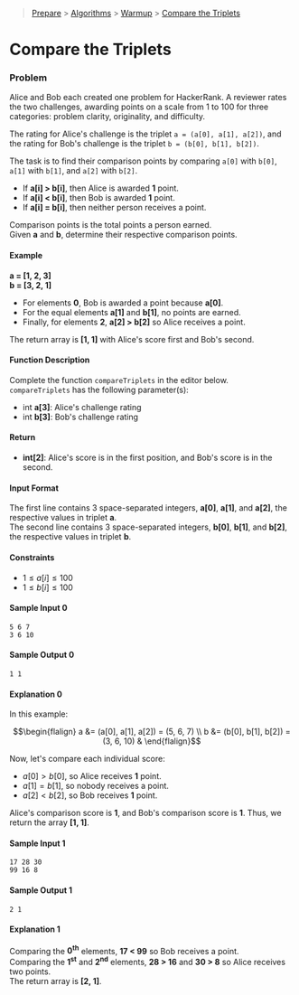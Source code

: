 > [Prepare](https://www.hackerrank.com/dashboard) > [Algorithms](https://www.hackerrank.com/domains/algorithms) > 
[Warmup](https://www.hackerrank.com/domains/algorithms/warmup) > [Compare the Triplets](https://www.hackerrank.com/challenges/compare-the-triplets/problem)
# Compare the Triplets

### Problem
Alice and Bob each created one problem for HackerRank. 
A reviewer rates the two challenges, awarding points on a scale from 1 to 100 for three categories: problem clarity, originality, and difficulty.

The rating for Alice's challenge is the triplet `a = (a[0], a[1], a[2])`, and the rating for Bob's challenge is the triplet `b = (b[0], b[1], b[2])`.

The task is to find their comparison points by comparing `a[0]` with `b[0]`, `a[1]` with `b[1]`, and `a[2]` with `b[2]`.

- If **a[i] > b[i]**, then Alice is awarded **1** point.
- If **a[i] < b[i]**, then Bob is awarded **1** point.
- If **a[i] = b[i]**, then neither person receives a point.

Comparison points is the total points a person earned. <br/>
Given **a** and **b**, determine their respective comparison points.

#### Example
**a = [1, 2, 3]** <br/>
**b = [3, 2, 1]**
- For elements **0**, Bob is awarded a point because **a[0]**.
- For the equal elements **a[1]** and **b[1]**, no points are earned.
- Finally, for elements **2**, **a[2] > b[2]** so Alice receives a point.

The return array is **[1, 1]** with Alice's score first and Bob's second.

#### Function Description
Complete the function `compareTriplets` in the editor below. <br/>
`compareTriplets` has the following parameter(s):
- int **a[3]**: Alice's challenge rating
- int **b[3]**: Bob's challenge rating

#### Return
- **int[2]**: Alice's score is in the first position, and Bob's score is in the second.

#### Input Format
The first line contains 3 space-separated integers, **a[0]**, **a[1]**, and **a[2]**, the respective values in triplet **a**. <br/>
The second line contains 3 space-separated integers, **b[0]**, **b[1]**, and **b[2]**, the respective values in triplet **b**.

#### Constraints
- $1 \leq a[i] \leq 100$
- $1 \leq b[i] \leq 100$

#### Sample Input 0
```text
5 6 7
3 6 10
```

#### Sample Output 0
```text
1 1
```

#### Explanation 0
In this example:
```math
\begin{flalign}
a &= (a[0], a[1], a[2]) = (5, 6, 7) \\
b &= (b[0], b[1], b[2]) = (3, 6, 10) &
\end{flalign}
```

Now, let's compare each individual score:
- $a[0] \gt b[0]$, so Alice receives **1** point.
- $a[1] = b[1]$, so nobody receives a point.
- $a[2] \lt b[2]$, so Bob receives **1** point.

Alice's comparison score is **1**, and Bob's comparison score is **1**. Thus, we return the array **[1, 1]**.

#### Sample Input 1
```text
17 28 30
99 16 8
```

#### Sample Output 1
```text
2 1
```

#### Explanation 1
Comparing the **0<sup>th</sup>** elements, **17 < 99** so Bob receives a point. <br/>
Comparing the **1<sup>st</sup>** and **2<sup>nd</sup>** elements, **28 > 16** and **30 > 8** so Alice receives two points. <br/>
The return array is **[2, 1]**.
